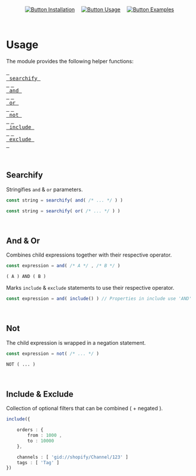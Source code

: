 
<br>

<div align = center >

[![Button Installation]][Installation]  
[![Button Usage]][Usage]  
[![Button Examples]][Examples]

</div>

<br>

# Usage

The module provides the following helper functions:

[<kbd> <br> searchify <br> </kbd>][Searchify]
[<kbd> <br> and <br> </kbd>][And]
[<kbd> <br> or <br> </kbd>][Or]
[<kbd> <br> not <br> </kbd>][Not]
[<kbd> <br> include <br> </kbd>][Include]
[<kbd> <br> exclude <br> </kbd>][Exclude]

<br>

## Searchify

Stringifies `and` & `or` parameters.

```ts
const string = searchify( and( /* ... */ ) )
```

```ts
const string = searchify( or( /* ... */ ) )
```

<br>

<a name = and-or ></a>

## And & Or

Combines child expressions together with their respective operator.

```ts
const expression = and( /* A */ , /* B */ )
```

```txt
( A ) AND ( B )
```

Marks `include` & `exclude` statements to use their respective operator.

```ts
const expression = and( include() ) // Properties in include use 'AND' to combine
```

<br>

## Not

The child expression is wrapped in a negation statement.

```ts
const expression = not( /* ... */ )
```

```txt
NOT ( ... )
```

<br>

<a name = include-exclude ></a>

## Include & Exclude

Collection of optional filters that can be combined ( + negated ).

```ts
include({

    orders : {
        from : 1000 ,
        to : 10000
    },

    channels : [ 'gid://shopify/Channel/123' ]
    tags : [ 'Tag' ]
})
```

<br>


<!----------------------------------------------------------------------------->

[Searchify]: #searchify
[Include]: #include-exclude
[Exclude]: #include-exclude
[Not]: #not
[And]: #and-or
[Or]: #and-or

[Button Installation]: https://img.shields.io/badge/Installation-539c3f?style=for-the-badge&logoColor=white&logo=docusign
[Button Examples]: https://img.shields.io/badge/Examples-14539a?style=for-the-badge&logoColor=white&logo=apacheparquet
[Button Usage]: https://img.shields.io/badge/Usage-gray?style=for-the-badge&logoColor=white&logo=applearcade

[Installation]: https://github.com/DoomCommerce/Shopify-Search/tree/Stable/Documentation/Installation.md
[Examples]: https://github.com/DoomCommerce/Shopify-Search/tree/Stable/Examples
[Usage]: #

